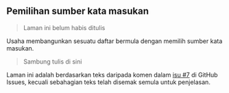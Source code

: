 ---
---

## Pemilihan sumber kata masukan

> Laman ini belum habis ditulis

Usaha membangunkan sesuatu daftar bermula dengan memilih
sumber kata masukan.

> Sambung tulis di sini

Laman ini adalah berdasarkan teks daripada komen dalam
[isu #7][#7] di GitHub Issues, kecuali sebahagian teks telah
disemak semula untuk penjelasan.


  [#7]: https://github.com/kmubiin/suaikata/issues/7
